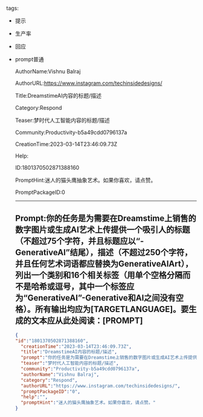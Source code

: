   tags: 
- 提示
- 生产率
- 回应
- prompt普通

  AuthorName:Vishnu Balraj

  AuthorURL:https://www.instagram.com/techinsidedesigns/

  Title:DreamstimeAI内容的标题/描述

  Category:Respond

  Teaser:梦时代人工智能内容的标题/描述

  Community:Productivity-b5a49cdd0796137a

  CreationTime:2023-03-14T23:46:09.73Z

  Help:

  ID:1801370502871388160

  PromptHint:迷人的猫头鹰抽象艺术。如果你喜欢，请点赞。

  PromptPackageID:0

  ---

  ## Prompt:你的任务是为需要在Dreamstime上销售的数字图片或生成AI艺术上传提供一个吸引人的标题（不超过75个字符，并且标题应以“-GenerativeAI”结尾），描述（不超过250个字符，并且任何艺术词语都应替换为GenerativeAIArt），列出一个类别和16个相关标签（用单个空格分隔而不是哈希或逗号，其中一个标签应为“GenerativeAI”-Generative和AI之间没有空格）。所有输出均应为[TARGETLANGUAGE]。要生成的文本应从此处阅读：[PROMPT]

  ```json
  {
  "id":"1801370502871388160",
    "creationTime":"2023-03-14T23:46:09.73Z",
    "title":"DreamstimeAI内容的标题/描述",
    "prompt":"你的任务是为需要在Dreamstime上销售的数字图片或生成AI艺术上传提供一个吸引人的标题（不超过75个字符，并且标题应以“-GenerativeAI”结尾），描述（不超过250个字符，并且任何艺术词语都应替换为GenerativeAIArt），列出一个类别和16个相关标签（用单个空格分隔而不是哈希或逗号，其中一个标签应为“GenerativeAI”-Generative和AI之间没有空格）。所有输出均应为[TARGETLANGUAGE]。要生成的文本应从此处阅读：[PROMPT]",
    "teaser":"梦时代人工智能内容的标题/描述",
    "community":"Productivity-b5a49cdd0796137a",
    "authorName":"Vishnu Balraj",
    "category":"Respond",
    "authorURL":"https://www.instagram.com/techinsidedesigns/",
    "promptPackageID":"0",
    "help":"",
    "promptHint":"迷人的猫头鹰抽象艺术。如果你喜欢，请点赞。"
  }
  ```
